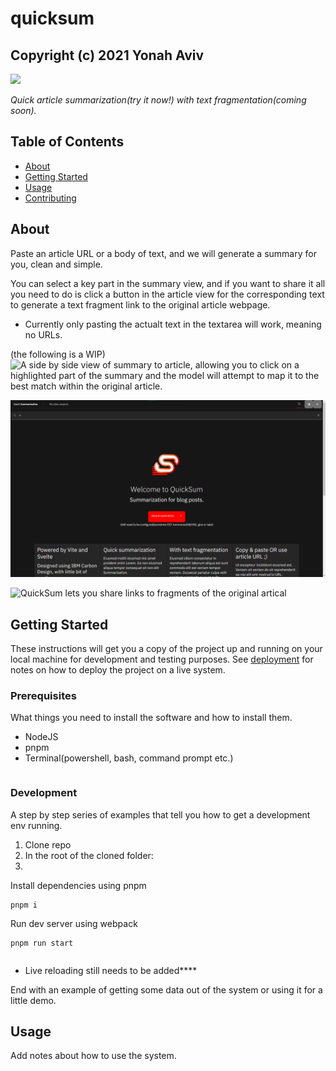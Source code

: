 # quicksum

## Copyright (c) 2021 Yonah Aviv

<img src="src/assets/logo=animated.svg"/>

_Quick article summarization(try it now!) with text fragmentation(coming soon)._

## Table of Contents

- [About](#about)
- [Getting Started](#getting_started)
- [Usage](#usage)
- [Contributing](../CONTRIBUTING.md)

## About <a name = "about"></a>

Paste an article URL or a body of text, and we will generate a summary for you, clean and simple.


You can select a key part in the summary view, and if you want to share it all you need to do is click a button in the article view for the corresponding text to generate a text fragment link to the original article webpage.

- Currently only pasting the actualt text in the textarea will work, meaning no URLs.

(the following is a WIP)
![A side by side view of summary to article, allowing you to click on a highlighted part of the summary and the model will attempt to map it to the best match within the original article.](image.png)

![Home page](assets/Dark_mode-home.png)

![QuickSum lets you share links to fragments of the original artical](image.png)

## Getting Started <a name = "getting_started"></a>

These instructions will get you a copy of the project up and running on your local machine for development and testing purposes. See [deployment](#deployment) for notes on how to deploy the project on a live system.

### Prerequisites

What things you need to install the software and how to install them.

- NodeJS
- pnpm
- Terminal(powershell, bash, command prompt etc.)
```

```

### Development

A step by step series of examples that tell you how to get a development env running.


1. Clone repo
2. In the root of the cloned folder:
3.
Install dependencies using pnpm

```
pnpm i
```

Run dev server using webpack

```
pnpm run start
```
  
```navigate to localhost:3000
```
- Live reloading still needs to be added****

End with an example of getting some data out of the system or using it for a little demo.

## Usage <a name = "usage"></a>

Add notes about how to use the system.
